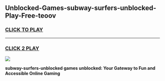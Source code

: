 
## Unblocked-Games-subway-surfers-unblocked-Play-Free-teoov
<h3>
<a href="https://premium76.site?title=subway-surfers-unblocked&ref=23A">CLICK TO PLAY</a></h3>
<hr>

<h3>
<a href="https://premium76.site?title=subway-surfers-unblocked&ref=23A">CLICK 2 PLAY</a>
  
</h3>

<a href="https://premium76.site?title=subway-surfers-unblocked&ref=23A"><img src="https://clearcache.store/games.png"></a>


**subway-surfers-unblocked games unblocked: Your Gateway to Fun and Accessible Online Gaming**
